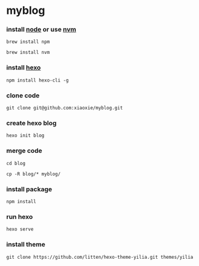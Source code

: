 # myblog


### install [node](https://nodejs.org) or use [nvm](https://github.com/creationix/nvm)

	brew install npm

	brew install nvm

### install [hexo](http://hexo.io) 

	npm install hexo-cli -g

### clone code

	git clone git@github.com:xiaoxie/myblog.git

### create hexo blog

	hexo init blog

### merge code

	cd blog

	cp -R blog/* myblog/

### install package

	npm install

### run hexo

	hexo serve

### install theme

	git clone https://github.com/litten/hexo-theme-yilia.git themes/yilia


